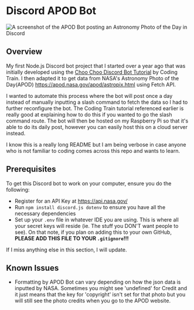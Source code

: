 # Discord APOD Bot

![A screenshot of the APOD Bot posting an Astronomy Photo of the Day in Discord](/apod-bot/screenshots/apod_screenshot.png)

## Overview

My first Node.js Discord bot project that I started over a year ago that was initially developed using the [Choo Choo Discord Bot Tutorial](https://youtu.be/AvQcTjB3gPg?si=Am0eMYQ7VR3bQU2F) by Coding Train. I then adapted it to get data from NASA's Astronomy Photo of the Day(APOD) https://apod.nasa.gov/apod/astropix.html using Fetch API.

I wanted to automate this process where the bot will post once a day instead of manually inputting a slash command to fetch the data so I had to further reconfigure the bot. The Coding Train tutorial referenced earlier is really good at explaining how to do this if you wanted to go the slash command route. The bot will then be hosted on my Raspberry Pi so that it's able to do its daily post, however you can easily host this on a cloud server instead.

I know this is a really long README but I am being verbose in case anyone who is not familiar to coding comes across this repo and wants to learn.
 
## Prerequisites

To get this Discord bot to work on your computer, ensure you do the following:

- Register for an API Key at https://api.nasa.gov/
- Run `npm install discord.js dotenv` to ensure you have all the necessary dependencies
- Set up your `.env` file in whatever IDE you are using. This is where all your secret keys will reside (ie. The stuff you DON'T want people to see). On that note, if you plan on adding this to your own GitHub, **PLEASE ADD THIS FILE TO YOUR `.gitignore`!!!**

If I miss anything else in this section, I will update.

## Known Issues

- Formatting by APOD Bot can vary depending on how the json data is inputted by NASA. Sometimes you might see 'undefined' for Credit and it just means that the key for 'copyright' isn't set for that photo but you will still see the photo credits when you go to the APOD website.